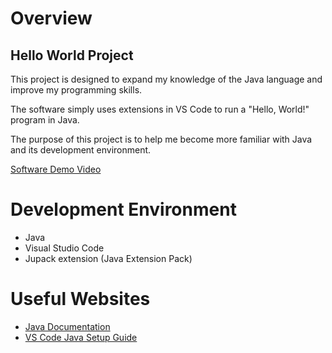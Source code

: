 # Overview

## Hello World Project

This project is designed to expand my knowledge of the Java language and improve my programming skills.

The software simply uses extensions in VS Code to run a "Hello, World!" program in Java.

The purpose of this project is to help me become more familiar with Java and its development environment.

[Software Demo Video](https://youtu.be/_2V1vQyNjMc) 

# Development Environment

- Java  
- Visual Studio Code  
- Jupack extension (Java Extension Pack)

# Useful Websites

- [Java Documentation](https://docs.oracle.com/en/java/)
- [VS Code Java Setup Guide](https://code.visualstudio.com/docs/java/java-tutorial)

